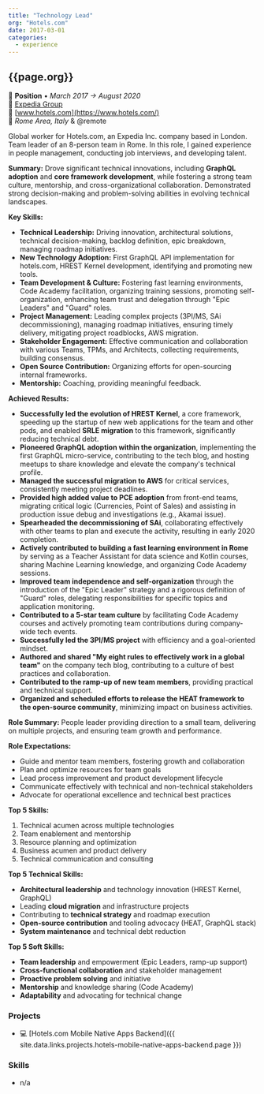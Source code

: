 ```yaml
---
title: "Technology Lead"
org: "Hotels.com"
date: 2017-03-01
categories:
  - experience
---
```

## {{page.org}}

💼 **Position** • _March 2017 → August 2020_  
🏢 [Expedia Group](https://www.expediagroup.com/)  
🔗 [www.hotels.com](https://www.hotels.com/)  
📍 _Rome Area, Italy_ & @remote

Global worker for Hotels.com, an Expedia Inc. company based in London.
Team leader of an 8-person team in Rome. In this role, I gained experience in people management, conducting job interviews, and developing talent.

**Summary:** Drove significant technical innovations, including **GraphQL adoption** and **core framework development**, while fostering a strong team culture, mentorship, and cross-organizational collaboration. Demonstrated strong decision-making and problem-solving abilities in evolving technical landscapes.

**Key Skills:**
- **Technical Leadership:** Driving innovation, architectural solutions, technical decision-making, backlog definition, epic breakdown, managing roadmap initiatives.
- **New Technology Adoption:** First GraphQL API implementation for hotels.com, HREST Kernel development, identifying and promoting new tools.
- **Team Development & Culture:** Fostering fast learning environments, Code Academy facilitation, organizing training sessions, promoting self-organization, enhancing team trust and delegation through "Epic Leaders" and "Guard" roles.
- **Project Management:** Leading complex projects (3PI/MS, SAi decommissioning), managing roadmap initiatives, ensuring timely delivery, mitigating project roadblocks, AWS migration.
- **Stakeholder Engagement:** Effective communication and collaboration with various Teams, TPMs, and Architects, collecting requirements, building consensus.
- **Open Source Contribution:** Organizing efforts for open-sourcing internal frameworks.
- **Mentorship:** Coaching, providing meaningful feedback.

**Achieved Results:**
- **Successfully led the evolution of HREST Kernel**, a core framework, speeding up the startup of new web applications for the team and other pods, and enabled **SRLE migration** to this framework, significantly reducing technical debt.
- **Pioneered GraphQL adoption within the organization**, implementing the first GraphQL micro-service, contributing to the tech blog, and hosting meetups to share knowledge and elevate the company's technical profile.
- **Managed the successful migration to AWS** for critical services, consistently meeting project deadlines.
- **Provided high added value to PCE adoption** from front-end teams, migrating critical logic (Currencies, Point of Sales) and assisting in production issue debug and investigations (e.g., Akamai issue).
- **Spearheaded the decommissioning of SAi**, collaborating effectively with other teams to plan and execute the activity, resulting in early 2020 completion.
- **Actively contributed to building a fast learning environment in Rome** by serving as a Teacher Assistant for data science and Kotlin courses, sharing Machine Learning knowledge, and organizing Code Academy sessions.
- **Improved team independence and self-organization** through the introduction of the "Epic Leader" strategy and a rigorous definition of "Guard" roles, delegating responsibilities for specific topics and application monitoring.
- **Contributed to a 5-star team culture** by facilitating Code Academy courses and actively promoting team contributions during company-wide tech events.
- **Successfully led the 3PI/MS project** with efficiency and a goal-oriented mindset.
- **Authored and shared "My eight rules to effectively work in a global team"** on the company tech blog, contributing to a culture of best practices and collaboration.
- **Contributed to the ramp-up of new team members**, providing practical and technical support.
- **Organized and scheduled efforts to release the HEAT framework to the open-source community**, minimizing impact on business activities.

**Role Summary:**
People leader providing direction to a small team, delivering on multiple projects, and ensuring team growth and performance.

**Role Expectations:**
- Guide and mentor team members, fostering growth and collaboration
- Plan and optimize resources for team goals
- Lead process improvement and product development lifecycle
- Communicate effectively with technical and non-technical stakeholders
- Advocate for operational excellence and technical best practices

**Top 5 Skills:**
1. Technical acumen across multiple technologies
2. Team enablement and mentorship
3. Resource planning and optimization
4. Business acumen and product delivery
5. Technical communication and consulting

**Top 5 Technical Skills:**
- **Architectural leadership** and technology innovation (HREST Kernel, GraphQL)
- Leading **cloud migration** and infrastructure projects
- Contributing to **technical strategy** and roadmap execution
- **Open-source contribution** and tooling advocacy (HEAT, GraphQL stack)
- **System maintenance** and technical debt reduction

**Top 5 Soft Skills:**
- **Team leadership** and empowerment (Epic Leaders, ramp-up support)
- **Cross-functional collaboration** and stakeholder management
- **Proactive problem solving** and initiative
- **Mentorship** and knowledge sharing (Code Academy)
- **Adaptability** and advocating for technical change

### Projects

- 💻 [Hotels.com Mobile Native Apps Backend]({{ site.data.links.projects.hotels-mobile-native-apps-backend.page }})


### Skills

- n/a
